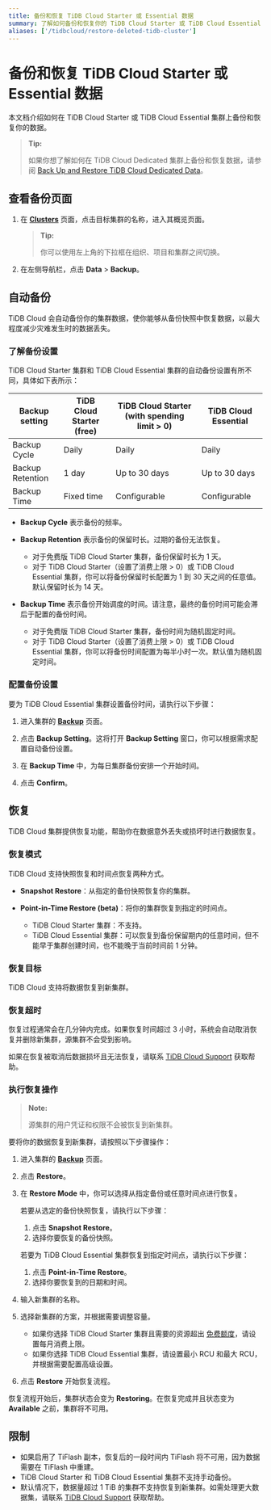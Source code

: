 ```yaml
---
title: 备份和恢复 TiDB Cloud Starter 或 Essential 数据
summary: 了解如何备份和恢复你的 TiDB Cloud Starter 或 TiDB Cloud Essential 集群。
aliases: ['/tidbcloud/restore-deleted-tidb-cluster']
---
```


# 备份和恢复 TiDB Cloud Starter 或 Essential 数据

本文档介绍如何在 TiDB Cloud Starter 或 TiDB Cloud Essential 集群上备份和恢复你的数据。

> **Tip:**
>
> 如果你想了解如何在 TiDB Cloud Dedicated 集群上备份和恢复数据，请参阅 [Back Up and Restore TiDB Cloud Dedicated Data](/tidb-cloud/backup-and-restore.md)。

## 查看备份页面

1. 在 [**Clusters**](https://tidbcloud.com/project/clusters) 页面，点击目标集群的名称，进入其概览页面。

    > **Tip:**
    >
    > 你可以使用左上角的下拉框在组织、项目和集群之间切换。

2. 在左侧导航栏，点击 **Data** > **Backup**。

## 自动备份

TiDB Cloud 会自动备份你的集群数据，使你能够从备份快照中恢复数据，以最大程度减少灾难发生时的数据丢失。

### 了解备份设置

TiDB Cloud Starter 集群和 TiDB Cloud Essential 集群的自动备份设置有所不同，具体如下表所示：

| Backup setting   | TiDB Cloud Starter (free) | TiDB Cloud Starter (with spending limit > 0) | TiDB Cloud Essential |
|------------------|----------------------------|----------------------------|----------------------------|
| Backup Cycle     | Daily                      | Daily                      | Daily                      |
| Backup Retention | 1 day                      | Up to 30 days              | Up to 30 days              |
| Backup Time      | Fixed time                 | Configurable               | Configurable               |

- **Backup Cycle** 表示备份的频率。

- **Backup Retention** 表示备份的保留时长。过期的备份无法恢复。

    - 对于免费版 TiDB Cloud Starter 集群，备份保留时长为 1 天。
    - 对于 TiDB Cloud Starter（设置了消费上限 > 0）或 TiDB Cloud Essential 集群，你可以将备份保留时长配置为 1 到 30 天之间的任意值。默认保留时长为 14 天。

- **Backup Time** 表示备份开始调度的时间。请注意，最终的备份时间可能会滞后于配置的备份时间。

    - 对于免费版 TiDB Cloud Starter 集群，备份时间为随机固定时间。
    - 对于 TiDB Cloud Starter（设置了消费上限 > 0）或 TiDB Cloud Essential 集群，你可以将备份时间配置为每半小时一次。默认值为随机固定时间。

### 配置备份设置

要为 TiDB Cloud Essential 集群设置备份时间，请执行以下步骤：

1. 进入集群的 [**Backup**](#view-the-backup-page) 页面。

2. 点击 **Backup Setting**。这将打开 **Backup Setting** 窗口，你可以根据需求配置自动备份设置。

3. 在 **Backup Time** 中，为每日集群备份安排一个开始时间。

4. 点击 **Confirm**。

## 恢复

TiDB Cloud 集群提供恢复功能，帮助你在数据意外丢失或损坏时进行数据恢复。

### 恢复模式

TiDB Cloud 支持快照恢复和时间点恢复两种方式。

- **Snapshot Restore**：从指定的备份快照恢复你的集群。

- **Point-in-Time Restore (beta)**：将你的集群恢复到指定的时间点。

    - TiDB Cloud Starter 集群：不支持。
    - TiDB Cloud Essential 集群：可以恢复到备份保留期内的任意时间，但不能早于集群创建时间，也不能晚于当前时间前 1 分钟。

### 恢复目标

TiDB Cloud 支持将数据恢复到新集群。

### 恢复超时

恢复过程通常会在几分钟内完成。如果恢复时间超过 3 小时，系统会自动取消恢复并删除新集群，源集群不会受到影响。

如果在恢复被取消后数据损坏且无法恢复，请联系 [TiDB Cloud Support](/tidb-cloud/tidb-cloud-support.md) 获取帮助。

### 执行恢复操作

> **Note:**
>
> 源集群的用户凭证和权限不会被恢复到新集群。

要将你的数据恢复到新集群，请按照以下步骤操作：

1. 进入集群的 [**Backup**](#view-the-backup-page) 页面。

2. 点击 **Restore**。

3. 在 **Restore Mode** 中，你可以选择从指定备份或任意时间点进行恢复。

    <SimpleTab>
    <div label="Snapshot Restore">

    若要从选定的备份快照恢复，请执行以下步骤：

    1. 点击 **Snapshot Restore**。
    2. 选择你要恢复的备份快照。

    </div>
    <div label="Point-in-Time Restore">

    若要为 TiDB Cloud Essential 集群恢复到指定时间点，请执行以下步骤：

    1. 点击 **Point-in-Time Restore**。
    2. 选择你要恢复到的日期和时间。

    </div>
    </SimpleTab>

4. 输入新集群的名称。
5. 选择新集群的方案，并根据需要调整容量。

    - 如果你选择 TiDB Cloud Starter 集群且需要的资源超出 [免费额度](/tidb-cloud/select-cluster-tier.md#usage-quota)，请设置每月消费上限。
    - 如果你选择 TiDB Cloud Essential 集群，请设置最小 RCU 和最大 RCU，并根据需要配置高级设置。

6. 点击 **Restore** 开始恢复流程。

恢复流程开始后，集群状态会变为 **Restoring**。在恢复完成并且状态变为 **Available** 之前，集群将不可用。

## 限制

- 如果启用了 TiFlash 副本，恢复后的一段时间内 TiFlash 将不可用，因为数据需要在 TiFlash 中重建。
- TiDB Cloud Starter 和 TiDB Cloud Essential 集群不支持手动备份。
- 默认情况下，数据量超过 1 TiB 的集群不支持恢复到新集群。如需处理更大数据集，请联系 [TiDB Cloud Support](/tidb-cloud/tidb-cloud-support.md) 获取帮助。